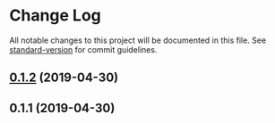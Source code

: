 # Change Log

All notable changes to this project will be documented in this file. See [standard-version](https://github.com/conventional-changelog/standard-version) for commit guidelines.

## [0.1.2](http://???/compare/0.1.1...0.1.2) (2019-04-30)



## 0.1.1 (2019-04-30)
